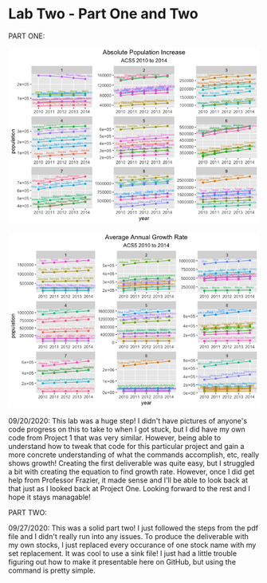 # Lab Two - Part One and Two

PART ONE:

![](absolute_pop_increase.png)

![](avg_annual_growth_rt.png)

09/20/2020: This lab was a huge step! I didn't have pictures of anyone's code progress on this to take to when I got stuck, but I did have my own code from Project 1 that was very similar. However, being able to understand how to tweak that code for this particular project and gain a more concrete understanding of what the commands accomplish, etc, really shows growth! Creating the first deliverable was quite easy, but I struggled a bit with creating the equation to find growth rate. However, once I did get help from Professor Frazier, it made sense and I'll be able to look back at that just as I looked back at Project One. Looking forward to the rest and I hope it stays managable!

PART TWO:

09/27/2020: This was a solid part two! I just followed the steps from the pdf file and I didn't really run into any issues. To produce the deliverable with my own stocks, I just replaced every occurance of one stock name with my set replacement. It was cool to use a sink file! I just had a little trouble figuring out how to make it presentable here on GitHub, but using the command is pretty simple.
